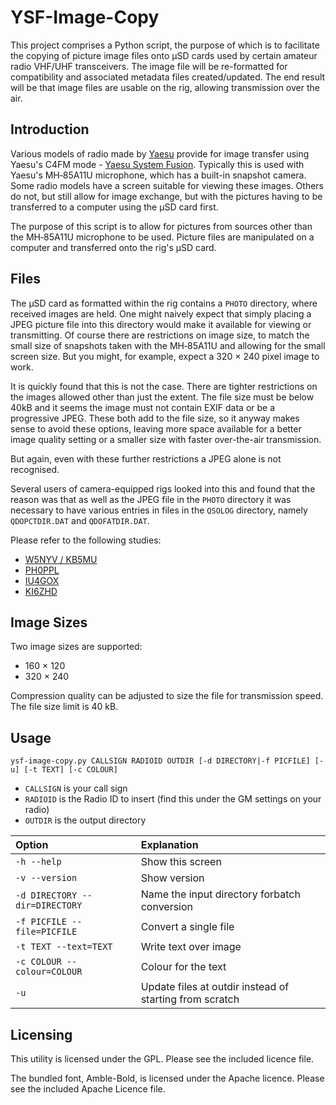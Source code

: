 # YSF-Image-Copy

This project comprises a Python script, the purpose of which is to facilitate the copying of picture image files onto &mu;SD cards used by certain amateur radio VHF/UHF transceivers. The image file will be re-formatted for compatibility and associated metadata files created/updated. The end result will be that image files are usable on the rig, allowing transmission over the air.

## Introduction

Various models of radio made by [Yaesu](https://www.yaesu.com/ "Yaesu home page") provide for image transfer
using Yaesu's C4FM mode - [Yaesu System Fusion](http://systemfusion.yaesu.com/what-is-system-fusion/ "What is System Fusion?").
Typically this is used with Yaesu's MH‑85A11U microphone, which has a built-in snapshot camera.
Some radio models have a screen suitable for viewing these images. Others do not, but still allow for 
image exchange, but with the pictures having to be transferred to a computer using the &mu;SD card first.

The purpose of this script is to allow for pictures from sources other than the MH‑85A11U microphone to be used.
Picture files are manipulated on a computer and transferred onto the rig's &mu;SD card.

## Files

The &mu;SD card as formatted within the rig contains a `PHOTO` directory, where received images are held.
One might naively expect that simply placing a JPEG picture file into this directory would make it 
available for viewing or transmitting.
Of course there are restrictions on image size, to match the small size of snapshots taken with the MH‑85A11U
and allowing for the small screen size.
But you might, for example, expect a 320 &times; 240 pixel image to work.

It is quickly found that this is not the case.
There are tighter restrictions on the images allowed other than just the extent.
The file size must be below 40kB and it seems the image must not contain EXIF data or be a progressive JPEG.
These both add to the file size, so it anyway makes sense to avoid these options, leaving more space
available for a better image quality setting or a smaller size with faster over-the-air transmission.

But again, even with these further restrictions a JPEG alone is not recognised.

Several users of camera-equipped rigs looked into this and found that the reason was that
as well as the JPEG file in the `PHOTO` directory it was necessary to have various entries in
files in the `QSOLOG` directory, namely `QDOPCTDIR.DAT` and `QDOFATDIR.DAT`.

Please refer to the following studies:

* [W5NYV / KB5MU](http://www.bigideatrouble.com/SystemFusionExploration.pdf "System Fusion Exploration - April 2015")
* [PH0PPL](https://docs.google.com/viewer?a=v&pid=sites&srcid=ZGVmYXVsdGRvbWFpbnxmbGZ1c2lvbndpa2l8Z3g6MjJhMGE0MjJlZWM5ZGEwZQ "YAESU FTM-400D – SDCARD EXPLORATION – AUGUSTUS 2015")
* [IU4GOX](https://docs.google.com/spreadsheets/d/1PwzVF22pcLmB04uWrRkx8IWbQs3NnVsqAb-y3qHnhVk/edit#gid=1180833404 "IU4GOX YEASU QSO Filesystem Structure")
* [KI6ZHD](http://www.trinityos.com/HAM/Yaesu-System-Fusion/Ysf-camera-mic-results/ysf-camera-mic-results.txt "Yaesu FT1/FT2/FTM100/FTM400 DATA jack with the Yaesu Camera Mic")

## Image Sizes

Two image sizes are supported:

* 160 &times; 120
* 320 &times; 240

Compression quality can be adjusted to size the file for transmission speed.
The file size limit is 40 kB.

## Usage
  `ysf-image-copy.py CALLSIGN RADIOID OUTDIR [-d DIRECTORY|-f PICFILE] [-u] [-t TEXT] [-c COLOUR]`
  
* `CALLSIGN`            is your call sign
* `RADIOID`             is the Radio ID to insert (find this under the GM settings on your radio)
* `OUTDIR`              is the output directory
  
| Option | Explanation |
| :-- | :-- |
  `-h --help`                          | Show this screen
  `-v --version`                       | Show version
  `-d DIRECTORY --dir=DIRECTORY`       | Name the input directory forbatch conversion
  `-f PICFILE --file=PICFILE`          | Convert a single file
  `-t TEXT --text=TEXT`                | Write text over image
  `-c COLOUR --colour=COLOUR`          | Colour for the text
  `-u`                                 | Update files at outdir instead of starting from scratch

## Licensing

This utility is licensed under the GPL. Please see the included licence file.

The bundled font, Amble-Bold, is licensed under the Apache licence. Please see the included Apache Licence file.